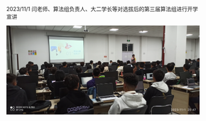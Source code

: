 
2023/11/1 闫老师、算法组负责人、大二学长等对选拔后的第三届算法组进行开学宣讲 

![秋季宣讲](https://raw.githubusercontent.com/Ar-Gas/Ar-Gas.github.io/main/photo/1714799374873.jpg)

